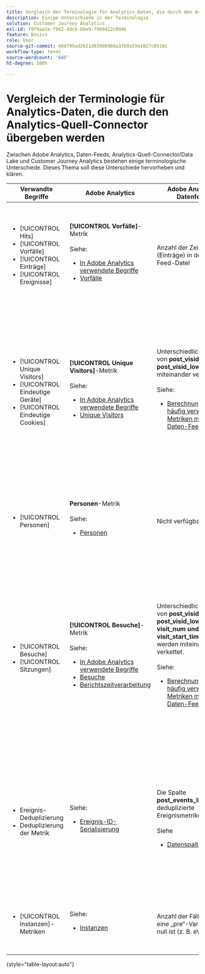 ```yaml
---
title: Vergleich der Terminologie für Analytics-Daten, die durch den Analytics-Quell-Connector übergeben werden
description: Einige Unterschiede in der Terminologie
solution: Customer Journey Analytics
exl-id: f0f9aa1e-f9d2-4dcb-bbe9-7960412c094b
feature: Basics
role: User
source-git-commit: 46d799ad2621d83906908a3f60a59a1027c6518c
workflow-type: tm+mt
source-wordcount: '645'
ht-degree: 100%

---
```


# Vergleich der Terminologie für Analytics-Daten, die durch den Analytics-Quell-Connector übergeben werden

Zwischen Adobe Analytics, Daten-Feeds, Analytics-Quell-Connector/Data Lake und Customer Journey Analytics bestehen einige terminologische Unterschiede. Dieses Thema soll diese Unterschiede hervorheben und klären.

| Verwandte Begriffe | Adobe Analytics | Adobe Analytics-Datenfeeds | Analytics-Quell-Connector/Data Lake | Customer Journey Analytics | Hinweise |
|---|---|---|---|---|---|
| <ul><li>[!UICONTROL Hits]</li><li>[!UICONTROL Vorfälle]</li><li>[!UICONTROL Einträge]</li><li>[!UICONTROL Ereignisse]</li></ul> | **[!UICONTROL Vorfälle]**-Metrik<br><br>Siehe:<ul><li>[In Adobe Analytics verwendete Begriffe](https://experienceleague.adobe.com/docs/analytics/technotes/terms.html?lang=de)</li><li>[Vorfälle](https://experienceleague.adobe.com/docs/analytics/components/metrics/occurrences.html?lang=de)</li></ul> | Anzahl der Zeilen (Einträge) in der Daten-Feed-Datei | Anzahl der Zeilen (Einträge) im Datensatz<br><br> Siehe:<ul><li>[Vergleich von Adobe Analytics-Daten mit Customer Journey Analytics-Daten](https://experienceleague.adobe.com/docs/analytics-platform/using/troubleshooting/compare.html?lang=de)</li></ul> | **[!UICONTROL Veranstaltungen]**-Metrik | <ul><li>„Treffer“ und „Vorkommen“ sind in Adobe Analytics synonym.</li><li>Siehe _Benutzerspezifische Ereignisse_ unten.</li><li>Bestimmte Daten werden gefiltert, wenn sie über den Analytics-Quell-Connector an Adobe Experience Platform weitergeleitet werden. Siehe [Vergleich von Adobe Analytics-Daten mit Customer Journey Analytics-Daten](https://experienceleague.adobe.com/docs/analytics-platform/using/troubleshooting/compare.html?lang=de) |
| <ul><li>[!UICONTROL Unique Visitors]</li><li>[!UICONTROL Eindeutige Geräte]</li><li>[!UICONTROL Eindeutige Cookies]</li></ul> | **[!UICONTROL Unique Visitors]**-Metrik <br><br>Siehe:<ul><li>[In Adobe Analytics verwendete Begriffe](https://experienceleague.adobe.com/docs/analytics/technotes/terms.html?lang=de)</li><li>[Unique Visitors](https://experienceleague.adobe.com/docs/analytics/components/metrics/unique-visitors.html?lang=de)</li></ul> | Unterschiedliche Werte von **post\_visid\_high und post\_visid\_low** miteinander verketten.<br><br>Siehe:<ul><li>[Berechnung von häufig verwendeten Metriken mithilfe von Daten-Feeds](https://experienceleague.adobe.com/docs/analytics/export/analytics-data-feed/data-feed-contents/datafeeds-calculate.html?lang=de)</li></ul> | Anzahl der unterschiedlichen **endUserIDs.\_experience.aaid.id** | **Personen**-Metrik, wenn **endUserIDs.\_experience.aaid.id** wird als Personen-ID ausgewählt. | <ul><li>Eine „Person“ in Adobe Analytics ist in der Regel mit einer „Endgerätekennung“ wie z. B. einem Cookie verbunden. AAID ist die primäre Endgerätekennung in Adobe Analytics, nicht ECID. Siehe auch [AAID, ECID, AACUSTOMID und der Analytics-Quell-Connector](https://experienceleague.adobe.com/docs/analytics-platform/using/compare-aa-cja/cja-aa-comparison/aaid-ecid-adc.html?lang=de).</li><li>„Besuchende“ ist keine vordefinierte Metrik in Customer Journey Analytics. Wenn Sie aber **endUserIDs.\_experience.aaid.id** als Personen-ID wählen, entspricht die Metrik „Personen“ in Customer Journey Analytics in etwa den „Unique Visitors“ in Adobe Analytics.</li></ul> |
| <ul><li>[!UICONTROL Personen]</li></ul> | **Personen**-Metrik<br><br> Siehe:<ul><li>[Personen](https://experienceleague.adobe.com/docs/analytics/components/metrics/people.html?lang=de)</li></ul> | Nicht verfügbar | Anzahl der verschiedenen **_\&lt;path\>_.stitchedId**(nur in zusammengesetzten Datensätzen verfügbar) | **Personen**-Metrik | <ul><li>Die Metrik „Personen“ in Customer Journey Analytics entspricht der Anzahl verschiedener Personen-IDs. Je nachdem, was Sie in der Customer Journey Analytics-Verbindung als Personen-ID auswählen, kann die Metrik „Personen“ unterschiedliche Bedeutungen haben.</ul></li> |
| <ul><li>[!UICONTROL Besuche]</li><li>[!UICONTROL Sitzungen]</li></ul> | **[!UICONTROL Besuche]**-Metrik<br><br> Siehe:<ul><li>[In Adobe Analytics verwendete Begriffe](https://experienceleague.adobe.com/docs/analytics/technotes/terms.html?lang=de)</li><li>[Besuche](https://experienceleague.adobe.com/docs/analytics/components/metrics/visits.html?lang=de)</li><li>[Berichtszeitverarbeitung](https://experienceleague.adobe.com/docs/analytics/components/virtual-report-suites/vrs-report-time-processing.html?lang=de)</ul></li> | Unterschiedliche Werte von **post\_visid\_high, post\_visid\_low, visit\_num und visit\_start\_time\_gmt** werden miteinander verkettet.<br><br>Siehe:<ul><li>[Berechnung von häufig verwendeten Metriken mithilfe von Daten-Feeds](https://experienceleague.adobe.com/docs/analytics/export/analytics-data-feed/data-feed-contents/datafeeds-calculate.html?lang=de)</li></ul> | Nicht verfügbar | **Sitzungs**-Metrik | <ul><li>Mit der Funktion für die Verarbeitung zum Zeitpunkt der Berichterstellung in den Virtual Report Suites von Adobe Analytics und den Customer Journey Analytics-Datenansichten ist das Konzept eines Besuchs (einer Sitzung) konfigurierbar. Infolgedessen kann die Anzahl der Besuche (Sitzungen) je nach Definition von Umgebung zu Umgebung unterschiedlich sein. Siehe auch [Vergleich der Datenverarbeitung zwischen Reporting-Funktionen von Adobe Analytics und Customer Journey Analytics](https://experienceleague.adobe.com/docs/analytics-platform/using/compare-aa-cja/cja-aa-comparison/data-processing-comparisons.html?lang=de) und [Virtual Report Suites, Datenansichten, Adobe Experience Platform-Sandboxes und der Analytics-Quell-Connector](https://experienceleague.adobe.com/docs/analytics-platform/using/compare-aa-cja/cja-aa-comparison/vrs-dataview-sandbox-adc.html?lang=de). | <ul><li>Benutzerspezifische Ereignisse</li><li>Erfolgsereignisse</li></ul> | Benutzerdefinierte Ereignisse 1 - 1000 | **post\_events\_list**<br><br> Siehe:<ul><li>[Berechnung von häufig verwendeten Metriken mithilfe von Daten-Feeds](https://experienceleague.adobe.com/docs/analytics/export/analytics-data-feed/data-feed-contents/datafeeds-calculate.html?lang=de) | **\_experience.analytics.<ul>event1to100.event1 **bis<br>** event901to1000.event1000 **</ul> | **\_experience.analytics.<ul>event1to100.event1 **bis<br>** event901to1000.event1000 **</ul> | <ul><li>Ein „Ereignis“ in Adobe Analytics ist ein [Erfolgsereignis](https://experienceleague.adobe.com/docs/analytics/components/metrics/custom-events.html?lang=de) (benutzerdefiniertes Ereignis), das in einer Adobe Analytics-Bildanforderung (Datenerfassungs-Server-Aufruf) festgelegt wurde.</ul> |
| <ul><li>Ereignis-Deduplizierung</li><li>Deduplizierung der Metrik</ul></li> | Siehe:<ul><li>[Ereignis-ID-Serialisierung](https://experienceleague.adobe.com/docs/analytics/implementation/vars/page-vars/events/event-serialization.html?lang=de)</li></ul> | Die Spalte **post_events_list** enthält deduplizierte Ereignismetriken.<br><br>Siehe <ul><li>[Datenspaltenreferenz](https://experienceleague.adobe.com/docs/analytics/export/analytics-data-feed/data-feed-contents/datafeeds-reference.html?lang=de). </ul></li> | Nicht verfügbar | Siehe:<ul><li>[Metrik-Deduplizierung – Komponenteneinstellungen](https://experienceleague.adobe.com/docs/analytics-platform/using/cja-dataviews/component-settings/metric-deduplication.html?lang=de) | <ul><li>Die Ereignis-/Metrik-Deduplizierung in Adobe Analytics unterscheidet sich geringfügig von Customer Journey Analytics. In Adobe Analytics erfolgt die Deduplizierung zum Zeitpunkt der Datenverarbeitung. In Customer Journey Analytics erfolgt die Deduplizierung dagegen zur Berichtslaufzeit, was mehr Flexibilität bietet. Deduplizierte Metriken können in Adobe Analytics und Customer Journey Analytics geringfügig voneinander abweichen.</li></ul> |
| <ul><li>[!UICONTROL Instanzen]-Metriken</li></ul> | Siehe:<ul><li>[Instanzen](https://experienceleague.adobe.com/docs/analytics/components/metrics/instances.html?lang=de) | Anzahl der Fälle, in denen eine „pre“-Variable nicht null ist (z. B. eVar1). | Anzahl der Fälle, in denen eine „mid“-Variable nicht null ist (z. B. **\_experience.analytics.<br>customDimensions.eVars.eVar1**). | Sie können **Instanzmetriken** erstellen, indem Sie [Metriken aus eVar-Feldern erstellen.](https://experienceleague.adobe.com/docs/analytics-platform/using/cja-dataviews/data-views-usecases.html?lang=de) | <ul><li>[!UICONTROL Instanzen] werden normalerweise mit prop- und eVar-Spalten verbunden, um festzustellen, wie oft die Variable gesetzt wurde. |

{style="table-layout:auto"}
